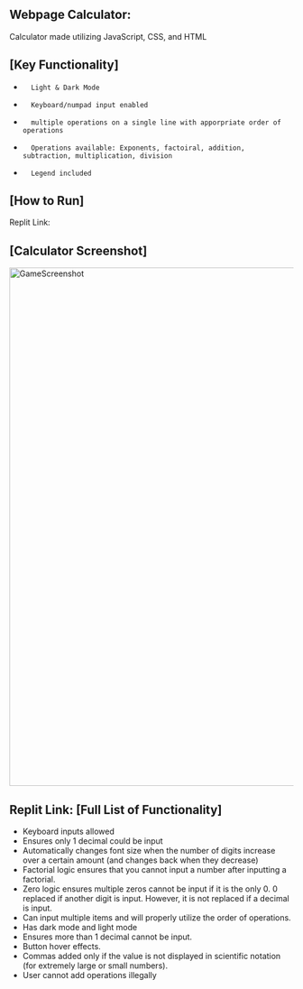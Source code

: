 
Webpage Calculator:
------------------------------------------------------------
Calculator made utilizing JavaScript, CSS, and HTML

[Key Functionality]
------------------------------------------------------------
-       Light & Dark Mode
-       Keyboard/numpad input enabled
-       multiple operations on a single line with apporpriate order of operations
-       Operations available: Exponents, factoiral, addition, subtraction, multiplication, division
-       Legend included


[How to Run]
------------------------------------------------------------
Replit Link: 


[Calculator Screenshot]
------------------------------------------------------------
<img width="919" alt="GameScreenshot" src="https://user-images.githubusercontent.com/68567294/122655937-6fd21980-d124-11eb-83a1-e8f0c212da94.png">


Replit Link: 
[Full List of Functionality]
------------------------------------------------------------
-   Keyboard inputs allowed
-   Ensures only 1 decimal could be input
-   Automatically changes font size when the number of digits increase over a certain amount (and changes back when they decrease)
-   Factorial logic ensures that you cannot input a number after inputting a factorial.
-   Zero logic ensures multiple zeros cannot be input if it is the only 0. 0 replaced if another digit is input.
        However, it is not replaced if a decimal is input.
-   Can input multiple items and will properly utilize the order of operations.
-   Has dark mode and light mode
-   Ensures more than 1 decimal cannot be input.
-   Button hover effects.
-   Commas added only if the value is not displayed in scientific notation (for extremely large or small numbers).
-   User cannot add operations illegally 